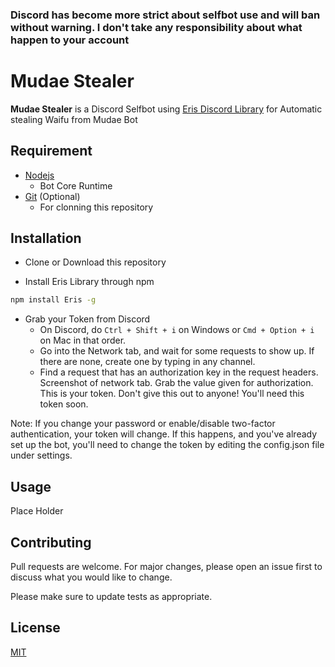 ### Discord has become more strict about selfbot use and will ban without warning. I don't take any responsibility about what happen to your account


# Mudae Stealer

**Mudae Stealer** is a Discord Selfbot using [Eris Discord Library](https://abal.moe/Eris/) for Automatic stealing Waifu from Mudae Bot

## Requirement

* [Nodejs](https://nodejs.org/en/)
    * Bot Core Runtime
* [Git](https://git-scm.com/) (Optional)
    * For clonning this repository
   
## Installation

* Clone or Download this repository
 
* Install Eris Library through npm
 
```bash
npm install Eris -g
```

* Grab your Token from Discord
    * On Discord, do ```Ctrl + Shift + i``` on Windows or ```Cmd + Option + i``` on Mac in that order.
    * Go into the Network tab, and wait for some requests to show up. If there are none, create one by typing in any channel.
    * Find a request that has an authorization key in the request headers. Screenshot of network tab. Grab the value given for authorization. This is your token.
Don't give this out to anyone! You'll need this token soon.

Note: If you change your password or enable/disable two-factor authentication, your token will change. If this happens, and you've already set up the bot, you'll need to change the token by editing the config.json file under settings.

## Usage

Place Holder

## Contributing
Pull requests are welcome. For major changes, please open an issue first to discuss what you would like to change.

Please make sure to update tests as appropriate.

## License
[MIT](https://choosealicense.com/licenses/mit/)